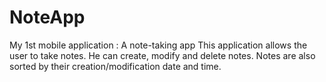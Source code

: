 # NoteApp
My 1st mobile application : A note-taking app
This application allows the user to take notes. He can create, modify and delete notes. 
Notes are also sorted by their creation/modification date and time.
